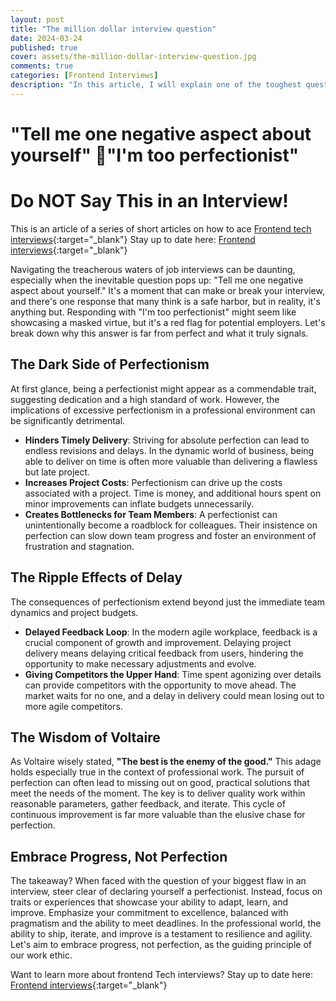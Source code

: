 ```yaml
---
layout: post
title: "The million dollar interview question"
date: 2024-03-24
published: true
cover: assets/the-million-dollar-interview-question.jpg
comments: true
categories: [Frontend Interviews]
description: "In this article, I will explain one of the toughest questions to anser on a tech interview"
---
```


# "Tell me one negative aspect about yourself" 🤔"I'm too perfectionist"
# Do NOT Say This in an Interview!
This is an article of a series of short articles on how to ace [Frontend tech interviews](/categories/frontend-interviews/){:target="_blank"}
Stay up to date here: [Frontend interviews](https://www.simplified.courses/frontend-interviews){:target="_blank"}

Navigating the treacherous waters of job interviews can be daunting, 
especially when the inevitable question pops up: "Tell me one negative aspect about yourself." 
It's a moment that can make or break your interview, and there's one response that many think is a safe harbor, but in reality, it's anything but. 
Responding with "I'm too perfectionist" might seem like showcasing a masked virtue, 
but it's a red flag for potential employers. 
Let's break down why this answer is far from perfect and what it truly signals.

## The Dark Side of Perfectionism

At first glance, being a perfectionist might appear as a commendable trait, 
suggesting dedication and a high standard of work. 
However, the implications of excessive perfectionism in a professional environment can be significantly detrimental.

- **Hinders Timely Delivery**: Striving for absolute perfection can lead to endless revisions and delays. 
  In the dynamic world of business, being able to deliver on time is often more valuable than delivering a flawless but late project.
- **Increases Project Costs**: Perfectionism can drive up the costs associated with a project. 
Time is money, and additional hours spent on minor improvements can inflate budgets unnecessarily.
- **Creates Bottlenecks for Team Members**: A perfectionist can unintentionally become a roadblock for colleagues. 
Their insistence on perfection can slow down team progress and foster an environment of frustration and stagnation.


## The Ripple Effects of Delay

The consequences of perfectionism extend beyond just the immediate team dynamics and project budgets.
- **Delayed Feedback Loop**: In the modern agile workplace, feedback is a crucial component of growth and improvement.
Delaying project delivery means delaying critical feedback from users, hindering the opportunity to make necessary adjustments and evolve.
- **Giving Competitors the Upper Hand**: Time spent agonizing over details can provide competitors with the opportunity to move ahead. 
The market waits for no one, and a delay in delivery could mean losing out to more agile competitors.

## The Wisdom of Voltaire

As Voltaire wisely stated, **"The best is the enemy of the good."**
This adage holds especially true in the context of professional work. 
The pursuit of perfection can often lead to missing out on good, practical solutions that meet the needs of the moment. 
The key is to deliver quality work within reasonable parameters, gather feedback, and iterate. 
This cycle of continuous improvement is far more valuable than the elusive chase for perfection.

## Embrace Progress, Not Perfection
The takeaway? When faced with the question of your biggest flaw in an interview, steer clear of declaring yourself a perfectionist. 
Instead, focus on traits or experiences that showcase your ability to adapt, learn, and improve. Emphasize your commitment to excellence, balanced with pragmatism and the ability to meet deadlines.
In the professional world, the ability to ship, iterate, and improve is a testament to resilience and agility. 
Let's aim to embrace progress, not perfection, as the guiding principle of our work ethic.

Want to learn more about frontend Tech interviews? Stay up to date here: [Frontend interviews](https://www.simplified.courses/frontend-interviews){:target="_blank"}
